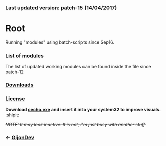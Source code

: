 ### Last updated version: patch-15 (14/04/2017)


# **Root**
Running "modules" using batch-scripts since Sep16. 

### List of modules
The list of updated working modules can be found inside the file since patch-12



### [Downloads](http://www.github.com/GijonDev/Root/releases)

### [License](https://github.com/GijonDev/Root/blob/master/LICENSE)

**Download [cecho.exe](https://www.dropbox.com/s/z4xrj3vccw8grhp/cecho.exe?dl=0) and insert it into your system32 to improve visuals.** :shipit:

~~*NOTE: It may look inactive. It is not, I'm just busy with another stuff.*~~


### <- [GijonDev](http://gijondev.github.io)
